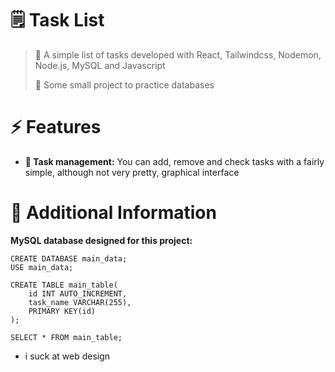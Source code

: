 # 🗒️ Task List
> 📜 A simple list of tasks developed with React, Tailwindcss, Nodemon, Node.js, MySQL and Javascript
> 
> 🤖 Some small project to practice databases

# ⚡ Features
+ **💫 Task management:** You can add, remove and check tasks with a fairly simple, although not very pretty, graphical interface

# 📖 Additional Information
**MySQL database designed for this project:**
```
CREATE DATABASE main_data;
USE main_data;

CREATE TABLE main_table(
    id INT AUTO_INCREMENT,
    task_name VARCHAR(255),
    PRIMARY KEY(id)
);

SELECT * FROM main_table;
```
+ i suck at web design
